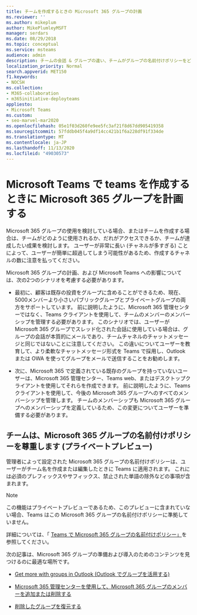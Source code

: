 ```yaml
---
title: チームを作成するときの Microsoft 365 グループの計画
ms.reviewer: ''
ms.author: mikeplum
author: MikePlumleyMSFT
manager: serdars
ms.date: 08/29/2018
ms.topic: conceptual
ms.service: msteams
audience: admin
description: チームの会話 & グループの違い、チームがグループの名前付けポリシーをどのように尊重しているかなど、Teams での Microsoft 365 グループの計画について説明します。
localization_priority: Normal
search.appverid: MET150
f1.keywords:
- NOCSH
ms.collection:
- M365-collaboration
- m365initiative-deployteams
appliesto:
- Microsoft Teams
ms.custom:
- seo-marvel-mar2020
ms.openlocfilehash: 05e1f03d260fe9ee5fc3af21f8d67dd905419358
ms.sourcegitcommit: 57fddb045f4a9df14cc421b1f6a228df91f334de
ms.translationtype: MT
ms.contentlocale: ja-JP
ms.lasthandoff: 11/13/2020
ms.locfileid: "49030573"
---
```

<a name="plan-for-microsoft-365-groups-when-creating-teams-in-microsoft-teams"></a>Microsoft Teams で teams を作成するときに Microsoft 365 グループを計画する
==========================================================

Microsoft 365 グループの使用を検討している場合、またはチームを作成する場合は、チームがどのように使用されるか、だれがアクセスできるか、チームが達成したい成果を検討します。 ユーザーが非常に長い (チャネルが多すぎる) ことによって、ユーザーが簡単に超過してしまう可能性があるため、作成するチャネルの数に注意を払ってください。

Microsoft 365 グループの計画、および Microsoft Teams への影響については、次の2つのシナリオを考慮する必要があります。

-   最初に、顧客は既存の投資をグループに含めることができるため、現在、5000メンバーより小さいパブリックグループとプライベートグループの両方をサポートしています。 前に説明したように、Microsoft 365 管理センターではなく、Teams クライアントを使用して、チームのメンバーのメンバーシップを管理する必要があります。 このシナリオでは、ユーザーが Microsoft 365 グループでスレッド化された会話に使用している場合は、グループの会話が本質的にメールであり、チームチャネルのチャットメッセージと同じではないことに注意してください。 この違いについてユーザーを教育して、より柔軟なチャットメッセージ形式を Teams で採用し、Outlook または OWA を使ってグループをメールで送信することをお勧めします。

-   次に、Microsoft 365 で定義されている既存のグループを持っていないユーザーは、Microsoft 365 管理センター、Teams web、またはデスクトップクライアントを使用してそれらを作成できます。 前に説明したように、Teams クライアントを使用して、今後の Microsoft 365 グループへのすべてのメンバーシップを管理します。 チームのメンバーシップも Microsoft 365 グループへのメンバーシップを定義しているため、この変更についてユーザーを準備する必要があります。

## <a name="teams-respects-microsoft-365-groups-naming-policy-in-private-preview"></a>チームは、Microsoft 365 グループの名前付けポリシーを尊重します (プライベートプレビュー)

管理者によって設定された Microsoft 365 グループの名前付けポリシーは、ユーザーがチーム名を作成または編集したときに Teams に適用されます。 これには必須のプレフィックスやサフィックス、禁止された単語の除外などの事項が含まれます。

> [!NOTE]
> この機能はプライベートプレビューであるため、このプレビューに含まれていない場合、Teams はこの Microsoft 365 グループの名前付けポリシーに準拠していません。

詳細については、「 [Teams で Microsoft 365 グループの名前付けポリシー」](https://support.office.com/article/Office-365-Groups-Naming-Policy-6ceca4d3-cad1-4532-9f0f-d469dfbbb552)を参照してください。

次の記事は、Microsoft 365 グループの準備および導入のためのコンテンツを見つけるのに最適な場所です。

-   [Get more with groups in Outlook (Outlook でグループを活用する)](https://support.office.com/article/Get-more-with-Office-365-Groups-in-Outlook-93132800-5b11-49de-8cc2-605b6075b2b9)

-   [Microsoft 365 管理センターを使用して、Microsoft 365 グループのメンバーを追加または削除する](https://support.office.com/article/Manage-Group-membership-in-the-Office-365-admin-center-e186d224-a324-4afa-8300-0e4fc0c3000a)

-   [削除したグループを復元する](https://docs.microsoft.com/microsoft-365/admin/create-groups/restore-deleted-group)
